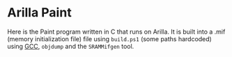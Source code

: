 # Arilla Paint
Here is the Paint program written in C that runs on Arilla. It is built into a .mif (memory initialization file) file using `build.ps1` (some paths hardcoded) using [GCC](https://github.com/riscv-software-src/riscv-gnu-toolchain), `objdump` and the `SRAMMifgen` tool.
